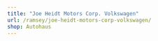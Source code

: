 ```yaml
---
title: "Joe Heidt Motors Corp. Volkswagen"
url: /ramsey/joe-heidt-motors-corp-volkswagen/
shop: Autohaus
---
```


